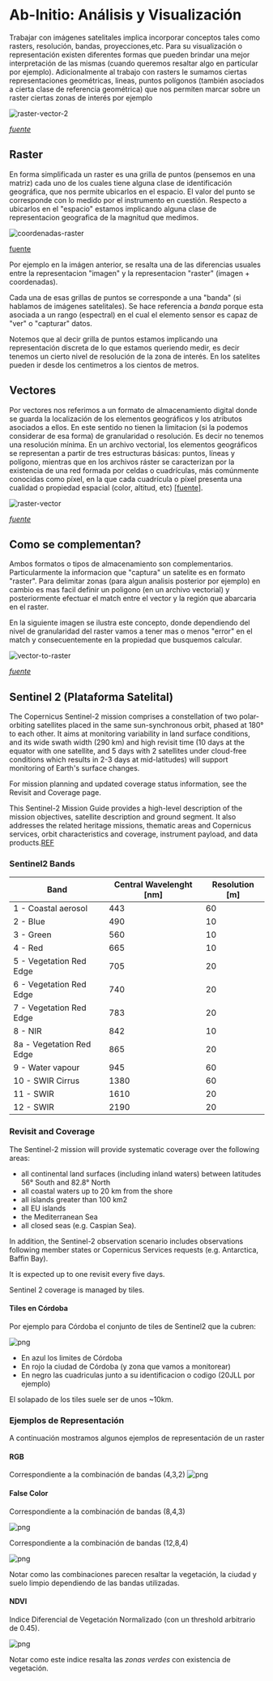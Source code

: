 # Ab-Initio: Análisis y Visualización

Trabajar con imágenes satelitales implica incorporar conceptos tales como rasters, resolución, bandas, proyecciones,etc. Para su visualización o representación existen diferentes formas que pueden brindar una mejor interpretación de las mismas (cuando queremos resaltar algo en particular por ejemplo). Adicionalmente al trabajo con rasters le sumamos ciertas representaciones geométricas, lineas, puntos polígonos (también asociados a cierta clase de referencia geométrica) que nos permiten marcar sobre un raster ciertas zonas de interés por ejemplo

![raster-vector-2](./media/Raster_vector_tikz.png)

_[fuente](http://tysmagazine.com/los-sig-raster-herramienta-de-analisis-medioambiental-y-territorial/)_


## Raster

En forma simplificada un raster es una grilla de puntos (pensemos en una matriz) cada uno de los cuales tiene alguna clase de identificación geográfica, que nos permite ubicarlos en el espacio. El valor del punto se corresponde con lo medido por el instrumento en cuestión. Respecto a ubicarlos en el "espacio" estamos implicando alguna clase de representacion geografica de la magnitud que medimos.

![coordenadas-raster](./media/raster-coordinate.gif)

[fuente](https://desktop.arcgis.com/es/arcmap/10.3/manage-data/geodatabases/raster-basics.htm)

Por ejemplo en la imágen anterior, se resalta una de las diferencias usuales entre la representacion "imagen" y la representacion "raster" (imagen + coordenadas). 

Cada una de esas grillas de puntos se corresponde a una "banda" (si hablamos de imágenes satelitales). Se hace referencia a _banda_ porque esta asociada a un rango (espectral) en el cual el elemento sensor es capaz de "ver" o "capturar" datos.

Notemos que al decir grilla de puntos estamos implicando una representación discreta de lo que estamos queriendo medir, es decir tenemos un cierto nivel de resolución de la zona de interés. En los satelites pueden ir desde los centimetros a los cientos de metros. 

## Vectores

Por vectores nos referimos a un formato de almacenamiento digital donde se guarda la localización de los elementos geográficos y los atributos asociados a ellos. En este sentido no tienen la limitacion (si la podemos considerar de esa forma) de granularidad o resolución. Es decir no tenemos una resolución mínima. 
En un archivo vectorial, los elementos geográficos se representan a partir de tres estructuras básicas: puntos, líneas y polígono, mientras que en los archivos ráster se caracterizan por la existencia de una red formada por celdas o cuadrículas, más comúnmente conocidas como píxel, en la que cada cuadrícula o píxel presenta una cualidad o propiedad espacial (color, altitud, etc) [[fuente]](https://geoinnova.org/blog-territorio/modelo-vectorial-y-modelo-raster/).
 
 ![raster-vector](../data/media/1-raster-vs-vectorial.png )

_[fuente](https://mygisnotebook.blog/2019/03/03/raster-vs-vectorial/)_



## Como se complementan?

Ambos formatos o tipos de almacenamiento son complementarios. Particularmente la informacion que "captura" un satelite es en formato "raster". Para delimitar zonas (para algun analisis posterior por ejemplo) en cambio es mas facil definir un poligono (en un archivo vectorial) y posteriormente efectuar el match entre el vector y la región que abarcaria en el raster.

En la siguiente imagen se ilustra este concepto, donde dependiendo del nivel de granularidad del raster vamos a tener mas o menos "error" en el match y consecuentemente en la propiedad que busquemos calcular.
 
  ![vector-to-raster](../data/media/vector-to-raster.png)

_[fuente](https://ecoscript.org/vectorvsraster/)_


## Sentinel 2 (Plataforma Satelital)

The Copernicus Sentinel-2 mission comprises a constellation of two polar-orbiting satellites placed in the same sun-synchronous orbit, phased at 180° to each other. It aims at monitoring variability in land surface conditions, and its wide swath width (290 km) and high revisit time (10 days at the equator with one satellite, and 5 days with 2 satellites under cloud-free conditions which results in 2-3 days at mid-latitudes) will support monitoring of Earth's surface changes.

For mission planning and updated coverage status information, see the Revisit and Coverage page.

This Sentinel-2 Mission Guide provides a high-level description of the mission objectives, satellite description and ground segment. It also addresses the related heritage missions, thematic areas and Copernicus services, orbit characteristics and coverage, instrument payload, and data products.[REF](https://sentinel.esa.int/web/sentinel/user-guides/sentinel-2-msi/)

### Sentinel2 Bands

| Band | Central Wavelenght [nm] | Resolution [m] |
|---|---|---|
|1  - Coastal aerosol|  443  |  60 |
|2  - Blue|  490  |  10 |
|3  - Green|  560  |  10 |
|4  - Red|  665  |  10 |
|5  - Vegetation Red Edge|  705  |  20 |
|6  - Vegetation Red Edge|  740  |  20 |
|7  - Vegetation Red Edge|  783  |  20 |
|8  - NIR|  842  |  10 |
|8a - Vegetation Red Edge|  865  |  20 |
|9  - Water vapour|  945  |  60 |
|10 - SWIR Cirrus|  1380 |  60 |
|11 - SWIR|  1610 |  20 |
|12 - SWIR |  2190 |  20 |

### Revisit and Coverage

The Sentinel-2 mission will provide systematic coverage over the following areas:

- all continental land surfaces (including inland waters) between latitudes 56° South and 82.8° North
- all coastal waters up to 20 km from the shore
- all islands greater than 100 km2
- all EU islands
- the Mediterranean Sea
- all closed seas (e.g. Caspian Sea).

In addition, the Sentinel-2 observation scenario includes observations following member states or Copernicus Services requests (e.g. Antarctica, Baffin Bay). 

It is expected up to one revisit every five days.

Sentinel 2 coverage is managed by tiles.



#### Tiles en Córdoba

Por ejemplo para Córdoba el conjunto de tiles de Sentinel2 que la cubren:

![png](./media/cba-tiles-roi.jpg)

- En azul los limites de Córdoba
- En rojo la ciudad de Córdoba (y zona que vamos a monitorear)
- En negro las cuadriculas junto a su identificacion o codigo (20JLL por ejemplo)

El solapado de los tiles suele ser de unos ~10km.

### Ejemplos de Representación

A continuación mostramos algunos ejemplos de representación de un raster

#### RGB

Correspondiente a la combinación de bandas (4,3,2)
![png](./media/raster-rgb-cba.jpg)

#### False Color

Correspondiente a la combinación de bandas (8,4,3)

![png](./media/raster-false843-cba.jpg)

Correspondiente a la combinación de bandas (12,8,4)

![png](./media/raster-false1284-cba.jpg)

Notar como las combinaciones parecen resaltar la vegetación, la ciudad y suelo limpio dependiendo de las bandas utilizadas.

#### NDVI

Indice Diferencial de Vegetación Normalizado (con un threshold arbitrario de 0.45).

![png](./media/raster-ndvi-cba.jpg)

Notar como este indice resalta las _zonas verdes_ con existencia de vegetación.